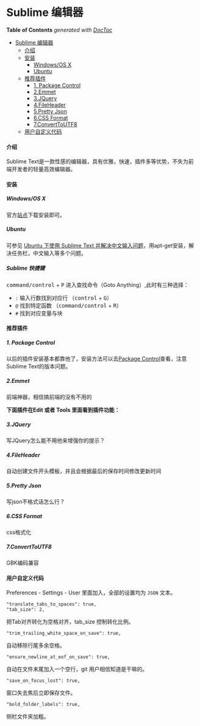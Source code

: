 # Sublime 编辑器

<!-- START doctoc generated TOC please keep comment here to allow auto update -->
<!-- DON'T EDIT THIS SECTION, INSTEAD RE-RUN doctoc TO UPDATE -->
**Table of Contents**  *generated with [DocToc](https://github.com/thlorenz/doctoc)*
- [Sublime 编辑器](#sublime-%E7%BC%96%E8%BE%91%E5%99%A8)
  - [介绍](#%E4%BB%8B%E7%BB%8D)
  - [安装](#%E5%AE%89%E8%A3%85)
    - [Windows/OS X](#windowsos-x)
    - [Ubuntu](#ubuntu)
  - [推荐插件](#%E6%8E%A8%E8%8D%90%E6%8F%92%E4%BB%B6)
    - [1. Package Control](#1-package-control)
    - [2.Emmet](#2emmet)
    - [3.JQuery](#3jquery)
    - [4.FileHeader](#4fileheader)
    - [5.Pretty Json](#5pretty-json)
    - [6.CSS Format](#6css-format)
    - [7.ConvertToUTF8](#7converttoutf8)
  - [用户自定义代码](#%E7%94%A8%E6%88%B7%E8%87%AA%E5%AE%9A%E4%B9%89%E4%BB%A3%E7%A0%81)
<!-- END doctoc generated TOC please keep comment here to allow auto update -->

#### 介绍

Sublime Text是一款性感的编辑器，具有优雅，快速，插件多等优势，不失为前端开发者的轻量高效编辑器。

#### 安装

##### Windows/OS X

官方[站点](http://www.sublimetext.com/)下载安装即可。

##### Ubuntu

可参见 [Ubuntu 下使用 Sublime Text 并解决中文输入问题](c-users-fuguo-appdata-local-temp-gitbook2lark-153a3022d07bea00fb)，用apt-get安装，解决任务栏，中文输入等多个问题。

##### Sublime 快捷键
<kbd>command/control</kbd> + <kbd>P</kbd> 进入查找命令（Goto Anything）,此时有三种选择：

* `:` 输入行数找到对应行 （<kbd>control</kbd> + <kbd>G</kbd>）
* `@` 找到特定函数 （<kbd>command/control</kbd> + <kbd>R</kbd>）
* `#` 找到对应变量与块

#### 推荐插件

##### 1. Package Control

以后的插件安装基本都靠他了，安装方法可以去[Package Control](https://packagecontrol.io/installation)查看，注意Sublime Text的版本问题。

##### 2.Emmet

前端神器，相信搞前端的没有不用的

**下面插件在Edit 或者 Tools 里面看到插件功能：**

##### 3.JQuery

写JQuery怎么能不用他来增强你的提示？

##### 4.FileHeader

自动创建文件开头模板，并且会根据最后的保存时间修改更新时间

##### 5.Pretty Json

写json不格式话怎么行？

##### 6.CSS Format

css格式化

##### 7.ConvertToUTF8

GBK编码兼容

#### 用户自定义代码

Preferences - Settings - User 里面加入，全部的设置均为 `JSON` 文本。

```
"translate_tabs_to_spaces": true,
"tab_size": 2,
```
把Tab对齐转化为空格对齐，tab_size 控制转化比例。

```
"trim_trailing_white_space_on_save": true,
```

自动移除行尾多余空格。

```
"ensure_newline_at_eof_on_save": true,
```

自动在文件末尾加入一个空行，git 用户相信知道是干嘛的。

```
"save_on_focus_lost": true,
```

 窗口失去焦后立即保存文件。

 ```
 "bold_folder_labels": true,
 ```

侧栏文件夹加粗。

